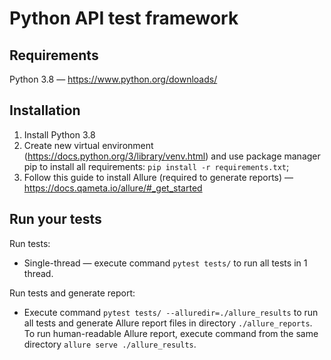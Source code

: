 # Python API test framework

## Requirements
Python 3.8 — https://www.python.org/downloads/

## Installation
1. Install Python 3.8
2. Create new virtual environment (https://docs.python.org/3/library/venv.html) and use package manager pip to install all requirements: ```pip install -r requirements.txt```;
3. Follow this guide to install Allure (required to generate reports) — https://docs.qameta.io/allure/#_get_started


## Run your tests
Run tests:
- Single-thread — execute command `pytest tests/` to run all tests in 1 thread.

Run tests and generate report:
- Execute command `pytest tests/ --alluredir=./allure_results` to run all tests and generate Allure report files in directory `./allure_reports`. To run human-readable Allure report, execute command from the same directory `allure serve ./allure_results`.    
